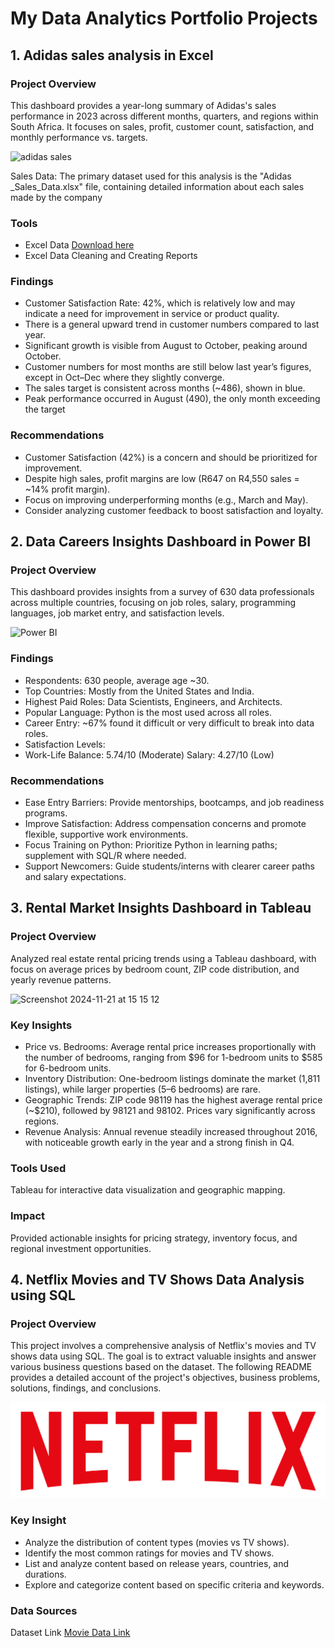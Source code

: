 # My Data Analytics Portfolio Projects

## 1. Adidas sales analysis in Excel

### Project Overview


This dashboard provides a year-long summary of Adidas's sales performance in 2023 across different months, quarters, and regions within South Africa. It focuses on sales, profit, customer count, satisfaction, and monthly performance vs. targets.



![adidas sales](https://github.com/user-attachments/assets/e3c20fc8-80ee-468a-b47b-d6c37ced0edb)






Sales Data: The primary dataset used for this analysis is the "Adidas _Sales_Data.xlsx" file, containing detailed information about each sales made by the company


### Tools

- Excel Data  [Download here](https://1drv.ms/x/c/d77f8c2d11b9b74a/EavZlOBcaG9FqnLxWQdPInQBlTOnT85k1DraQ7Dg0f5j0g?e=SEJ6Dd)
- Excel Data Cleaning and Creating Reports

### Findings

- Customer Satisfaction Rate: 42%, which is relatively low and may indicate a need for improvement in service or product quality.
- There is a general upward trend in customer numbers compared to last year.
- Significant growth is visible from August to October, peaking around October.
- Customer numbers for most months are still below last year’s figures, except in Oct–Dec where they slightly converge.
- The sales target is consistent across months (~486), shown in blue.
- Peak performance occurred in August (490), the only month exceeding the target


### Recommendations

- Customer Satisfaction (42%) is a concern and should be prioritized for improvement.
- Despite high sales, profit margins are low (R647 on R4,550 sales = ~14% profit margin).
- Focus on improving underperforming months (e.g., March and May).
- Consider analyzing customer feedback to boost satisfaction and loyalty.






## 2. Data Careers Insights Dashboard in Power BI

### Project Overview

This dashboard provides insights from a survey of 630 data professionals across multiple countries, focusing on job roles, salary, programming languages, job market entry, and satisfaction levels.

![Power BI ](https://github.com/user-attachments/assets/7d31f81e-f4d5-4fed-a4e5-593d951f7ab5)



### Findings

- Respondents: 630 people, average age ~30.
- Top Countries: Mostly from the United States and India.
- Highest Paid Roles: Data Scientists, Engineers, and Architects.
- Popular Language: Python is the most used across all roles.
- Career Entry: ~67% found it difficult or very difficult to break into data roles.
- Satisfaction Levels:
- Work-Life Balance: 5.74/10 (Moderate)
  Salary: 4.27/10 (Low)

### Recommendations

- Ease Entry Barriers: Provide mentorships, bootcamps, and job readiness programs.
- Improve Satisfaction: Address compensation concerns and promote flexible, supportive work environments.
- Focus Training on Python: Prioritize Python in learning paths; supplement with SQL/R where needed.
- Support Newcomers: Guide students/interns with clearer career paths and salary expectations.


## 3. Rental Market Insights Dashboard in Tableau

### Project Overview

Analyzed real estate rental pricing trends using a Tableau dashboard, with focus on average prices by bedroom count, ZIP code distribution, and yearly revenue patterns.

![Screenshot 2024-11-21 at 15 15 12](https://github.com/user-attachments/assets/02d1f1f9-1191-44c7-9728-c379e2f09b8a)


### Key Insights

- Price vs. Bedrooms: Average rental price increases proportionally with the number of bedrooms, ranging from $96 for 1-bedroom units to $585 for 6-bedroom units.
- Inventory Distribution: One-bedroom listings dominate the market (1,811 listings), while larger properties (5–6 bedrooms) are rare.
- Geographic Trends: ZIP code 98119 has the highest average rental price (~$210), followed by 98121 and 98102. Prices vary significantly across regions.
- Revenue Analysis: Annual revenue steadily increased throughout 2016, with noticeable growth early in the year and a strong finish in Q4.


### Tools Used

Tableau for interactive data visualization and geographic mapping.

### Impact

Provided actionable insights for pricing strategy, inventory focus, and regional investment opportunities.


## 4. Netflix Movies and TV Shows Data Analysis using SQL

### Project Overview

This project involves a comprehensive analysis of Netflix's movies and TV shows data using SQL. The goal is to extract valuable insights and answer various business questions based on the dataset. The following README provides a detailed account of the project's objectives, business problems, solutions, findings, and conclusions.

![Netflix logo ](https://github.com/Qoqosha/Lusanda-Portfolio-Projects/blob/main/logo.png)


### Key Insight

- Analyze the distribution of content types (movies vs TV shows).
- Identify the most common ratings for movies and TV shows.
- List and analyze content based on release years, countries, and durations.
- Explore and categorize content based on specific criteria and keywords.

### Data Sources  

Dataset Link [Movie Data Link](https://www.kaggle.com/datasets/shivamb/netflix-shows?resource=download)
